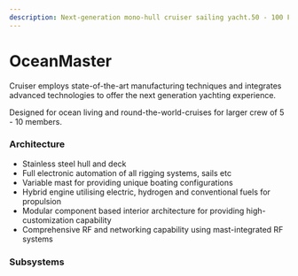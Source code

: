 ```yaml
---
description: Next-generation mono-hull cruiser sailing yacht.50 - 100 Ft +
---
```


# OceanMaster

Cruiser employs state-of-the-art manufacturing techniques and integrates advanced technologies to offer the next generation yachting experience.

Designed for ocean living and round-the-world-cruises for larger crew of 5 - 10 members.

### Architecture

* Stainless steel hull and deck
* Full electronic automation of all rigging systems, sails etc
* Variable mast for providing unique boating configurations
* Hybrid engine utilising electric, hydrogen and conventional fuels for propulsion
* Modular component based interior architecture for providing high-customization capability
* Comprehensive RF and networking capability using mast-integrated RF systems

### Subsystems

